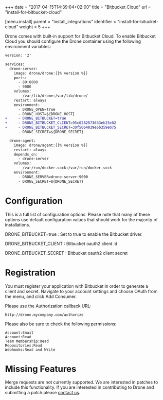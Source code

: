 +++
date = "2017-04-15T14:39:04+02:00"
title = "Bitbucket Cloud"
url = "install-for-bitbucket-cloud"

[menu.install]
  parent = "install_integrations"
  identifier = "install-for-bitucket-cloud"
  weight = 5
+++


Drone comes with built-in support for Bitbucket Cloud. To enable Bitbucket Cloud you should configure the Drone container using the following environment variables:

```diff
version: '2'

services:
  drone-server:
    image: drone/drone:{{% version %}}
    ports:
      - 80:8000
      - 9000
    volumes:
      - /var/lib/drone:/var/lib/drone/
    restart: always
    environment:
      - DRONE_OPEN=true
      - DRONE_HOST=${DRONE_HOST}
+     - DRONE_BITBUCKET=true
+     - DRONE_BITBUCKET_CLIENT=95c0282573633eb25e82
+     - DRONE_BITBUCKET_SECRET=30f5064039e6b359e075
      - DRONE_SECRET=${DRONE_SECRET}

  drone-agent:
    image: drone/agent:{{% version %}}
    restart: always
    depends_on:
      - drone-server
    volumes:
      - /var/run/docker.sock:/var/run/docker.sock
    environment:
      - DRONE_SERVER=drone-server:9000
      - DRONE_SECRET=${DRONE_SECRET}
```

# Configuration

This is a full list of configuration options. Please note that many of these options use default configuration values that should work for the majority of installations.

DRONE_BITBUCKET=true
: Set to true to enable the Bitbucket driver.

DRONE_BITBUCKET_CLIENT
: Bitbucket oauth2 client id

DRONE_BITBUCKET_SECRET
: Bitbucket oauth2 client secret

# Registration

You must register your application with Bitbucket in order to generate a client and secret. Navigate to your account settings and choose OAuth from the menu, and click Add Consumer.

Please use the Authorization callback URL:

```nohighlight
http://drone.mycompany.com/authorize
```

Please also be sure to check the following permissions:

```nohighlight
Account:Email
Account:Read
Team Membership:Read
Repositories:Read
Webhooks:Read and Write
```

# Missing Features

Merge requests are not currently supported. We are interested in patches to include this functionality. If you are interested in contributing to Drone and submitting a patch please [contact us](https://discourse.drone.io).
